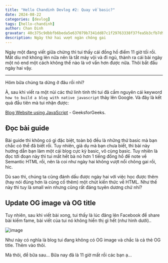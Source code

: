 ```yaml
---
title: "Hello Chandinh Devlog #2: Quay về basic?"
date: 2024-08-22
categories: [devlog]
tags: [hello-chandinh]
author: Chan Dinh
gravatar: 40c375c9dbbfb6beda5e637079b7341dd87c1f29763338f37fea5b3cfb7d98e8
description: Ngày thứ hai vượt ngàn chông gai
---
```


Ngày một đang viết giữa chừng thì tui thấy cái đồng hồ điểm 11 giờ tối rồi. Mắt díu mở không lên nữa nên là tắt máy vội và đi ngủ, thành ra cái bài ngày một nó end một cách không thể nào là vớ vẩn hơn được nữa. Thôi bắt đầu ngày hai vậy. 

---

Hôm bữa chúng ta dừng ở đâu rồi nhỉ?

À, sau khi viết ra một nùi các thứ linh tinh thì tui đã cầm nguyên cái keyword `how to build a blog with native javascript` thảy lên Google. Và đây là kết quả đầu tiên mà tui nhận được:

[Blog Website using JavaScript](https://www.geeksforgeeks.org/blog-website-using-javascript/) - GeeksforGeeks.

## Đọc bài guide

Bài guide thì không có gì đặc biệt, toàn bộ đều là những thứ basic mà bạn chắc có thể đã biết rồi. Tuy nhiên, giả dụ mà bạn chưa biết, thì bài này hướng dẫn bạn làm một cái blog cực kỳ basic, vô cùng basic. Tuy nhiên là đọc tới đoạn này thì tui mất hết bà nó hơn 1 tiếng đồng hồ để note về Semantic HTML rồi, nên là coi như ngày hai không vượt nổi chông gai rồi, hic.

Dù sao thì, chúng ta cũng đánh dấu được ngày hai với việc học được thêm (hay nói đúng hơn là củng cố thêm) một chút kiến thức về HTML. Như thế này thì tuy là small win nhưng cũng rất đáng tuyên dương chứ nhỉ?

## Update OG image và OG title

Tuy nhiên, sau khi viết bài xong, tui thấy là lúc đăng lên Facebook để share bài kiếm fame, bài viết của tui nó không hiển thị gì hết (như hình dưới).. 

![image](https://github.com/user-attachments/assets/fe764073-dd06-48b9-8600-e52cd9d95cc9)

Như này có nghĩa là blog tui đang không có OG image và chắc là cả thẻ OG title. Thêm vào thôi. 

Mà thôi, để bữa sau... Bữa nay đã là 11 giờ mất rồi các bạn ạ...
